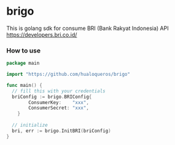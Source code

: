 # brigo
This is golang sdk for consume BRI (Bank Rakyat Indonesia) API https://developers.bri.co.id/



### How to use



```go
package main

import "https://github.com/hualoqueros/brigo"

func main() {
  // fill this with your credentials
  briConfig := brigo.BRIConfig{
		ConsumerKey:    "xxx",
		ConsumerSecret: "xxx",
	}
  
  // initialize 
  bri, err := brigo.InitBRI(briConfig)
}
```
